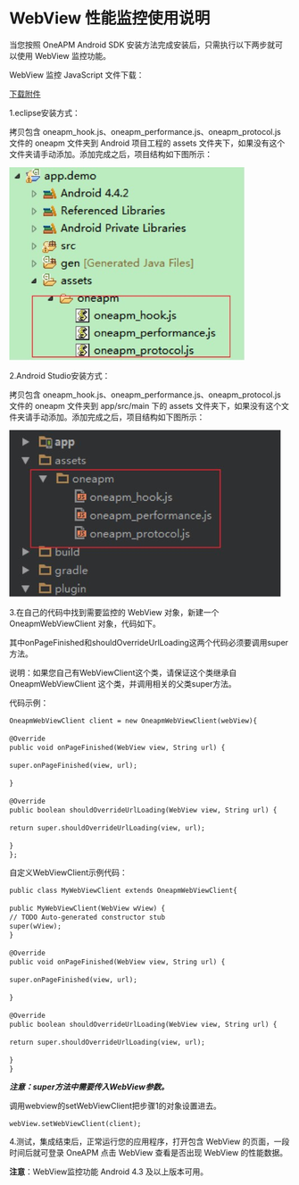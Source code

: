# WebView 性能监控使用说明

当您按照 OneAPM Android SDK 安装方法完成安装后，只需执行以下两步就可以使用 WebView 监控功能。

WebView 监控 JavaScript 文件下载：

[下载附件](https://oneapm.kf5.com/attachments/download/536787/00156f0bae267bf88e214738866cd58/)

1.eclipse安装方式：

拷贝包含 oneapm_hook.js、oneapm_performance.js、oneapm_protocol.js 文件的 oneapm 文件夹到 Android 项目工程的 assets 文件夹下，如果没有这个文件夹请手动添加。添加完成之后，项目结构如下图所示：

![](M101.jpeg)

2.Android Studio安装方式：

拷贝包含 oneapm_hook.js、oneapm_performance.js、oneapm_protocol.js 文件的 oneapm 文件夹到 app/src/main 下的 assets 文件夹下，如果没有这个文件夹请手动添加。添加完成之后，项目结构如下图所示：

![](M102.jpeg)

3.在自己的代码中找到需要监控的 WebView 对象，新建一个OneapmWebViewClient 对象，代码如下。

其中onPageFinished和shouldOverrideUrlLoading这两个代码必须要调用super方法。

说明：如果您自己有WebViewClient这个类，请保证这个类继承自OneapmWebViewClient 这个类，并调用相关的父类super方法。



代码示例：

```
OneapmWebViewClient client = new OneapmWebViewClient(webView){

@Override
public void onPageFinished(WebView view, String url) {

super.onPageFinished(view, url);

}

@Override
public boolean shouldOverrideUrlLoading(WebView view, String url) {

return super.shouldOverrideUrlLoading(view, url);

}
};
```

自定义WebViewClient示例代码：

```
public class MyWebViewClient extends OneapmWebViewClient{

public MyWebViewClient(WebView wView) {
// TODO Auto-generated constructor stub
super(wView);
}

@Override
public void onPageFinished(WebView view, String url) {

super.onPageFinished(view, url);

}

@Override
public boolean shouldOverrideUrlLoading(WebView view, String url) {

return super.shouldOverrideUrlLoading(view, url);

}
} 
```
***注意：super方法中需要传入WebView参数。***

调用webview的setWebViewClient把步骤1的对象设置进去。


```
webView.setWebViewClient(client);

```

4.测试，集成结束后，正常运行您的应用程序，打开包含 WebView 的页面，一段时间后就可登录 OneAPM 点击 WebView 查看是否出现 WebView 的性能数据。

**注意**：WebView监控功能 Android 4.3 及以上版本可用。
